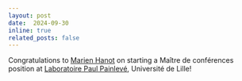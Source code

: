 ```yaml
---
layout: post
date:  2024-09-30
inline: true
related_posts: false
---
```


Congratulations to [Marien Hanot](https://marienhanot.fr/) on starting a Maître de conférences position at [Laboratoire Paul Painlevé](https://math.univ-lille.fr/), Université de Lille!


